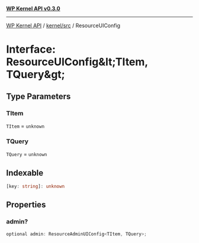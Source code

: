 [**WP Kernel API v0.3.0**](../../../README.md)

---

[WP Kernel API](../../../README.md) / [kernel/src](../README.md) / ResourceUIConfig

# Interface: ResourceUIConfig\&lt;TItem, TQuery\&gt;

## Type Parameters

### TItem

`TItem` = `unknown`

### TQuery

`TQuery` = `unknown`

## Indexable

```ts
[key: string]: unknown
```

## Properties

### admin?

```ts
optional admin: ResourceAdminUIConfig<TItem, TQuery>;
```
